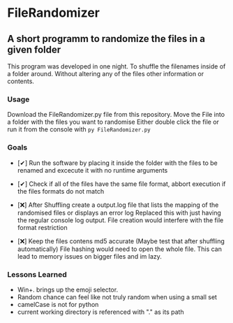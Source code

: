 # FileRandomizer
## A short programm to randomize the files in a given folder
This program was developed in one night. To shuffle the filenames inside of a folder around. Without altering any of the files other information or contents.

### Usage
Download the FileRandomizer.py file from this repository.
Move the File into a folder with the files you want to randomise
Either double click the file or run it from the console with 
```py FileRandomizer.py```

### Goals
- [✔] Run the software by placing it inside the folder with the files to be renamed and excecute it with no runtime arguments

- [✔] Check if all of the files have the same file format, abbort execution if the files formats do not match

- [❌] After Shuffling create a output.log file that lists the mapping of the randomised files or displays an error log
Replaced this with just having the regular console log output. File creation would interfere with the file format restriction
- [❌] Keep the files contens md5 accurate (Maybe test that after shuffling automatically)
File hashing would need to open the whole file. This can lead to memory issues on bigger files and im lazy. 

### Lessons Learned
- Win+. brings up the emoji selector.
- Random chance can feel like not truly random when using a small set
- camelCase is not for python
- current working directory is referenced with "." as its path
